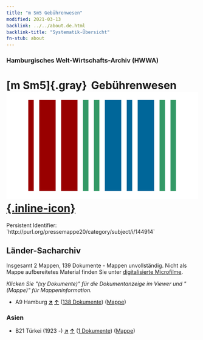 ```yaml
---
title: "m Sm5 Gebührenwesen"
modified: 2021-03-13
backlink: ../../about.de.html
backlink-title: "Systematik-Übersicht"
fn-stub: about
---
```


### Hamburgisches Welt-Wirtschafts-Archiv (HWWA)

# [m Sm5]{.gray}&#8201; Gebührenwesen &#160; [![Wikidata](/images/Wikidata-logo.svg "Wikidata"){.inline-icon}](http://www.wikidata.org/entity/Q104700259)

<div class="hint">Persistent Identifier: `http://purl.org/pressemappe20/category/subject/i/144914`</div>







## Länder-Sacharchiv




Insgesamt 2 Mappen, 139 Dokumente - Mappen unvollständig.
Nicht als Mappe aufbereitetes Material finden Sie unter [digitalisierte Microfilme](/film/h1_sh.de.html).

_Klicken Sie "(xy Dokumente)" für die Dokumentanzeige im Viewer und "(Mappe)" für Mappeninformation._



- A9 Hamburg [**&nearr;**](../../../geo/i/140905/about.de.html "Hamburg (alle Mappen)") [**&uarr;**](../../../geo/about.de.html#A9 "Ländersystematik") (<a href="https://pm20.zbw.eu/iiifview/folder/sh/140905,144914" title="über: Hamburg : Gebührenwesen" target="_blank">138 Dokumente</a>) ([Mappe](../../../../folder/sh/1409xx/140905/1449xx/144914/about.de.html))

### Asien

- B21 Türkei (1923 -) [**&nearr;**](../../../geo/i/141111/about.de.html "Türkei (1923 -) (alle Mappen)") [**&uarr;**](../../../geo/about.de.html#B21 "Ländersystematik") (<a href="https://pm20.zbw.eu/iiifview/folder/sh/141111,144914" title="über: Türkei (1923 -) : Gebührenwesen" target="_blank">1 Dokumente</a>) ([Mappe](../../../../folder/sh/1411xx/141111/1449xx/144914/about.de.html))








